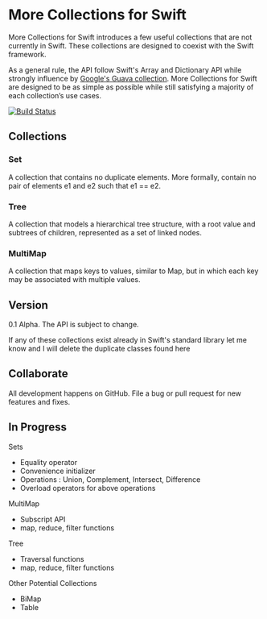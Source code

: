 More Collections for Swift
=============

More Collections for Swift introduces a few useful collections that are not currently in Swift. These collections are designed to coexist with the Swift framework.

As a general rule, the API follow Swift's Array and Dictionary API while strongly influence by [Google's Guava collection](https://code.google.com/p/guava-libraries/wiki/GuavaExplained).   More Collections for Swift are designed to be as simple as possible while still satisfying a majority of each collection’s use cases.

[![Build Status](https://travis-ci.org/jbulat/Swift-Collections.svg?branch=master)](https://travis-ci.org/jbulat/Swift-Collections)

## Collections

### Set
A collection that contains no duplicate elements.  More formally, contain no pair of elements e1 and e2 such that e1 == e2.  

### Tree
A collection that models a hierarchical tree structure, with a root value and subtrees of children, represented as a set of linked nodes.

### MultiMap
A collection that maps keys to values, similar to Map, but in which each key may be associated with multiple values.

## Version

0.1 Alpha.  The API is subject to change.   

If any of these collections exist already in Swift's standard library let me know and I will delete the duplicate classes found here

## Collaborate

All development happens on GitHub.  File a bug or pull request for new features and fixes.  

## In Progress

Sets
- Equality operator
- Convenience initializer
- Operations : Union, Complement, Intersect, Difference
- Overload operators for above operations

MultiMap
- Subscript API
- map, reduce, filter functions

Tree
- Traversal functions
- map, reduce, filter functions

Other Potential Collections
- BiMap
- Table